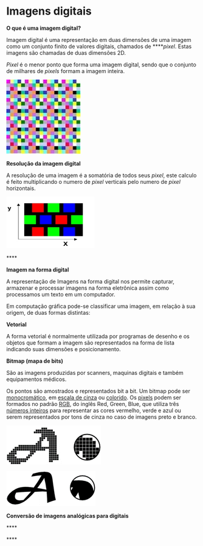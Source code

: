 # Imagens digitais

**O que é uma imagem digital?**



Imagem digital é uma representação em duas dimensões de uma imagem como um conjunto finito de valores digitais, chamados de ****_pixel_.  Estas imagens são chamadas de duas dimensões 2D.

 _Pixel_ é o menor ponto que forma uma imagem digital, sendo que o conjunto de milhares de _pixels_ formam a imagem inteira.

![](../.gitbook/assets/imagem3.jpg)

**Resolução da imagem digital**

A resolução de uma imagem é a somatória de todos seus _pixel_, este calculo é feito multiplicando o numero de _pixel_ verticais pelo numero de _pixel_ horizontais.

![](../.gitbook/assets/2021-07-23-12_03_11-projeto_livro_pacs_ris_2.6.docx-modo-de-compatibilidade-word.jpg)

\*\*\*\*

**Imagem na forma digital**

A representação de Imagens na forma digital nos permite capturar, armazenar e processar imagens na forma eletrônica assim como processamos um texto em um computador.

Em computação gráfica pode-se classificar uma imagem, em relação à sua origem, de duas formas distintas:

**Vetorial**

A forma vetorial é normalmente utilizada por programas de desenho e os objetos que formam a imagem são representados na forma de lista indicando suas dimensões e posicionamento.

**Bitmap \(mapa de bits\)**

São as imagens produzidas por scanners, maquinas digitais e também equipamentos médicos.

Os pontos são amostrados e representados bit a bit. Um bitmap pode ser [monocromático](http://pt.wikipedia.org/wiki/Monocrom%C3%A1tico), em [escala de cinza](http://pt.wikipedia.org/wiki/Escala_de_cinza) ou [colorido](http://pt.wikipedia.org/wiki/Cor). Os [pixels](http://pt.wikipedia.org/wiki/Pixels) podem ser formados no padrão [RGB](http://pt.wikipedia.org/wiki/RGB), do inglês Red, Green, Blue, que utiliza três [números inteiros](http://pt.wikipedia.org/wiki/N%C3%BAmeros_inteiros) para representar as cores vermelho, verde e azul  ou serem representados por tons de cinza no caso de imagens preto e branco.

![bitmap](../.gitbook/assets/imagem1.png)

![vetorial](../.gitbook/assets/imagem2.png)

**Conversão de imagens analógicas para digitais**

\*\*\*\*

\*\*\*\*

